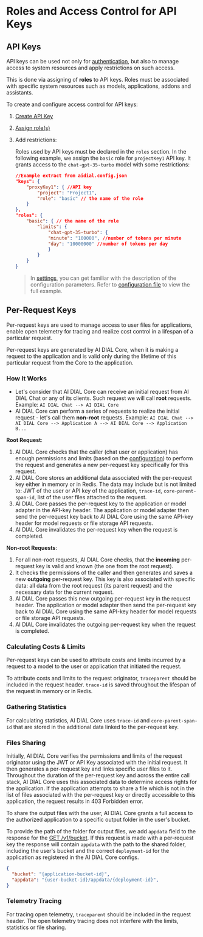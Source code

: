 # Roles and Access Control for API Keys

## API Keys

API keys can be used not only for [authentication](/Auth/programmatic-auth), but also to manage access to system resources and apply restrictions on such access.

This is done via assigning of **roles** to API keys. Roles must be associated with specific system resources such as models, applications, addons and assistants.

To create and configure access control for API keys:

1. [Create API Key](/Auth/programmatic-auth#step-1-define-api-keys)
2. [Assign role(s)](/Auth/programmatic-auth#step-2-assign-roles) 
3. Add restrictions: 

    Roles used by API keys must be declared in the `roles` section. In the following example, we assign the `basic` role for `projectKey1` API key. It grants access to the `chat-gpt-35-turbo` model with some restrictions:

    ```Json
    //Example extract from aidial.config.json
    "keys": {
        "proxyKey1": { //API key
            "project": "Project1",
            "role": "basic" // the name of the role
        }
    },
    "roles": {
        "basic": { // the name of the role
            "limits": {
                "chat-gpt-35-turbo": {
                "minute": "100000", //number of tokens per minute
                "day": "10000000" //number of tokens per day
                }
            }
        }
    }
    ```

    > In [settings](https://github.com/epam/ai-dial-core?tab=readme-ov-file#dynamic-settings), you can get familiar with the description of the configuration parameters. Refer to [configuration file](https://github.com/epam/ai-dial-core/blob/development/sample/aidial.config.json) to view the full example. 

## Per-Request Keys

Per-request keys are used to manage access to user files for applications, enable open telemetry for tracing and realize cost control in a lifespan of a particular request.

Per-request keys are generated by AI DIAL Core, when it is making a request to the application and is valid only during the lifetime of this particular request from the Core to the application.

### How It Works

* Let's consider that AI DIAL Core can receive an initial request from AI DIAL Chat or any of its clients. Such request we will call **root** requests. Example: `AI DIAL Chat --> AI DIAL Core`
* AI DIAL Core can perform a series of requests to realize the initial request - let's call them **non-root** requests. Example: `AI DIAL Chat --> AI DIAL Core --> Application A --> AI DIAL Core --> Application B...`

**Root Request**:

1. AI DIAL Core checks that the caller (chat user or application) has enough permissions and limits (based on the [configuration](#api-keys)) to perform the request and generates a new per-request key specifically for this request.
2. AI DIAL Core stores an additional data associated with the per-request key either in memory or in Redis. The data may include but is not limited to: JWT of the user or API key of the application, `trace-id`, `core-parent-span-id`, list of the user files attached to the request.
3. AI DIAL Core passes the per-request key to the application or model adapter in the API-key header. The application or model adapter then send the per-request key back to AI DIAL Core using the same API-key header for model requests or file storage API requests.
4. AI DIAL Core invalidates the per-request key when the request is completed.

**Non-root Requests**:

1. For all non-root requests, AI DIAL Core checks, that the **incoming** per-request key is valid and known (the one from the root request).
2. It checks the permissions of the caller and then generates and saves a new **outgoing** per-request key. This key is also associated with specific data: all data from the root request (its parent request) and the necessary data for the current request.
3. AI DIAL Core passes this new outgoing per-request key in the request header. The application or model adapter then send the per-request key back to AI DIAL Core using the same API-key header for model requests or file storage API requests.
4. AI DIAL Core invalidates the outgoing per-request key when the request is completed.

### Calculating Costs & Limits

Per-request keys can be used to attribute costs and limits incurred by a request to a model to the user or application that initiated the request.

To attribute costs and limits to the request originator, `traceparent` should be included in the request header. `trace-id` is saved throughout the lifespan of the request in memory or in Redis.

### Gathering Statistics

For calculating statistics, AI DIAL Core uses `trace-id` and `core-parent-span-id` that are stored in the additional data linked to the per-request key.

### Files Sharing

Initially, AI DIAL Core verifies the permissions and limits of the request originator using the JWT or API Key associated with the initial request. It then generates a per-request key and links specific user files to it. Throughout the duration of the per-request key and across the entire call stack, AI DIAL Core uses this associated data to determine access rights for the application. If the application attempts to share a file which is not in the list of files associated with the per-request key or directly accessible to this application, the request results in 403 Forbidden error. 

To share the output files with the user, AI DIAL Core grants a full access to the authorized application to a specific output folder in the user's bucket.

To provide the path of the folder for output files, we add `appdata` field to the response for the [GET /v1/bucket](https://epam-rail.com/dial_api#tag/Files/paths/~1v1~1bucket/get). If this request is made with a per-request key the response will contain `appdata` with the path to the shared folder, including the user's bucket and the correct `deployment-id` for the application as registered in the AI DIAL Core configs.

```json
{
  "bucket": "{application-bucket-id}",
  "appdata": "{user-bucket-id}/appdata/{deployment-id}",
}
```

### Telemetry Tracing

For tracing open telemetry, `traceparent` should be included in the request header. The open telemetry tracing does not interfere with the limits, statistics or file sharing.


